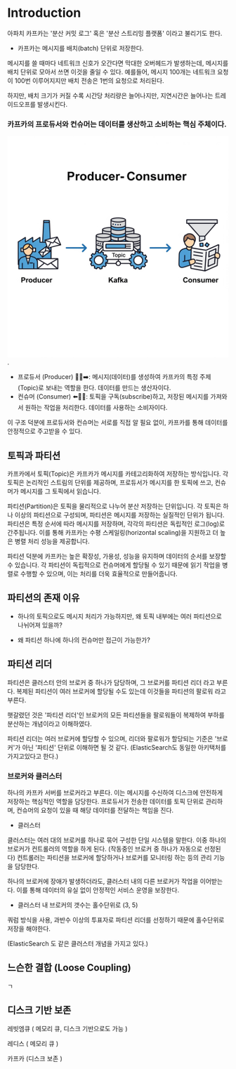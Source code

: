 # Introduction

아파치 카프카는 '분산 커밋 로그' 혹은 '분산 스트리밍 플랫폼' 이라고 불리기도 한다.&#x20;



* 카프카는 메시지를 배치(batch) 단위로 저장한다.

메시지를 쓸 때마다 네트워크 신호가 오간다면 막대한 오버헤드가 발생하는데, 메시지를 배치 단위로 모아서 쓰면 이것을 줄일 수 있다. 예를들어, 메시지 100개는 네트워크 요청이 100번 이루어지지만 배치 전송은 1번의 요청으로 처리된다.

&#x20;하지만, 배치 크기가 커질 수록 시간당 처리량은 늘어나지만, 지연시간은 늘어나는 트레이드오프를 발생시킨다.



### 카프카의 프로듀서와 컨슈머는 데이터를 생산하고 소비하는 핵심 주체이다.

![](../../.gitbook/assets/Gemini_Generated_Image_vixgp2vixgp2vixg.jpg).



* 프로듀서 (Producer) 🧑‍💻➡️: 메시지(데이터)를 생성하여 카프카의 특정 주제(Topic)로 보내는 역할을 한다. 데이터를 만드는 생산자이다.
* 컨슈머 (Consumer) ⬅️🧑‍🔧: 토픽을 구독(subscribe)하고, 저장된 메시지를 가져와서 원하는 작업을 처리한다. 데이터를 사용하는 소비자이다.

이 구조 덕분에 프로듀서와 컨슈머는 서로를 직접 알 필요 없이, 카프카를 통해 데이터를 안정적으로 주고받을 수 있다.





## 토픽과 파티션

카프카에서 토픽(Topic)은 카프카가 메시지를 카테고리화하여 저장하는 방식입니다. 각 토픽은 논리적인 스트림의 단위를 제공하며, 프로듀서가 메시지를 한 토픽에 쓰고, 컨슈머가 메시지를 그 토픽에서 읽습니다.

파티션(Partition)은 토픽을 물리적으로 나누어 분산 저장하는 단위입니다. 각 토픽은 하나 이상의 파티션으로 구성되며, 파티션은 메시지를 저장하는 실질적인 단위가 됩니다. 파티션은 특정 순서에 따라 메시지를 저장하며, 각각의 파티션은 독립적인 로그(log)로 간주됩니다. 이를 통해 카프카는 수평 스케일링(horizontal scaling)을 지원하고 더 높은 병렬 처리 성능을 제공합니다.

파티션 덕분에 카프카는 높은 확장성, 가용성, 성능을 유지하며 데이터의 순서를 보장할 수 있습니다. 각 파티션이 독립적으로 컨슈머에게 할당될 수 있기 때문에 읽기 작업을 병렬로 수행할 수 있으며, 이는 처리를 더욱 효율적으로 만들어줍니다.





## 파티션의 존재 이유

* 하나의 토픽으로도 메시지 처리가 가능하지만, 왜 토픽 내부에는 여러 파티션으로 나뉘어져 있을까?&#x20;





* 왜 파티션 하나에 하나의 컨슈머만 접근이 가능한가?



## 파티션 리더

&#x20;파티션은 클러스터 안의 브로커 중 하나가 담당하며, 그 브로커를 파티션 리더 라고 부른다. 복제된 파티션이 여러 브로커에 할당될 수도 있는데 이것들을 파티션의 팔로워 라고 부른다.

&#x20;햇갈렸던 것은 '파티션 리더'인 브로커의 모든 파티션들을 팔로워들이 복제하여 부하를 분산하는 개념이라고 이해하였다.

&#x20;파티션 리더는 여러 브로커에 할당할 수 있으며, 리더와 팔로워가 할당되는 기준은 '브로커'가 아닌 '파티션' 단위로 이해하면 될 것 같다. (ElasticSearch도 동일한 아키택처를 가지고있다고 한다.)





### 브로커와 클러스터

하나의 카프카 서버를 브로커라고 부른다. 이는 메시지를 수신하여 디스크에 안전하게 저장하는 핵심적인 역할을 담당한다. 프로듀서가 전송한 데이터를 토픽 단위로 관리하며, 컨슈머의 요청이 있을 때 해당 데이터를 전달하는 책임을 진다.

* 클러스터

클러스터는 여러 대의 브로커를 하나로 묶어 구성한 단일 시스템을 말한다. 이중 하나의 브로커가 컨트롤러의 역할을 하게 된다. (작동중인 브로커 중 하나가 자동으로 선정된다)  컨트롤러는 파티션을 브로커에 할당하거나 브로커를 모니터링 하는 등의 관리 기능을 담당한다.

하나의 브로커에 장애가 발생하더라도, 클러스터 내의 다른 브로커가 작업을 이어받는다. 이를 통해 데이터의 유실 없이 안정적인 서비스 운영을 보장한다.

* 클러스터 내 브로커의 갯수는 홀수단위로 (3, 5)

쿼럼 방식을 사용, 과반수 이상의 투표자로 파티션 리더를 선정하기 때문에 홀수단위로 저장을 해야한다.

(ElasticSearch 도 같은 클러스터 개념을 가지고 있다.)







## 느슨한 결합 (Loose Coupling)

ㄱ



## 디스크 기반 보존

레빗엠큐 ( 메모리 큐, 디스크 기반으로도 가능 )

레디스 ( 메모리 큐 )

카프카 (디스크 보존 )

